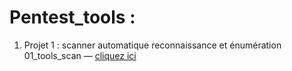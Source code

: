 # Pentest_tools :
1. Projet 1 : scanner automatique reconnaissance et énumération 01_tools_scan — [cliquez ici](https://github.com/deeprecon89/Pentest_tools/blob/ad64706b439997b4b41b5392cf77595447b40430/Tool_01_Scan)

   
